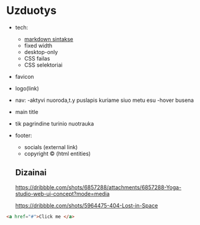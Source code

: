 # Uzduotys

-  tech:
    - [markdown sintakse](https://docs.github.com/en/get-started/writing-on-github/getting-started-with-writing-and-formatting-on-github/basic-writing-and-formatting-syntax)
    - fixed width
    - desktop-only
    - CSS failas
    - CSS selektoriai
- favicon
- logo(link)
- nav:
    -aktyvi nuoroda,t.y puslapis kuriame siuo metu esu
    -hover busena
- main title
- tik pagrindine turinio nuotrauka
- footer:
    - socials (external link)
    - copyright © (html entities)

    ## Dizainai

    https://dribbble.com/shots/6857288/attachments/6857288-Yoga-studio-web-ui-concept?mode=media

    https://dribbble.com/shots/5964475-404-Lost-in-Space

```html
<a href="#">Click me </a>
```

